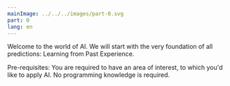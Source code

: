 ```yaml
---
mainImage: ../../../images/part-0.svg
part: 0
lang: en
---
```


<div class="intro">

Welcome to the world of AI. We will start with the very foundation of all predictions: Learning from Past Experience.

Pre-requisites:
You are required to have an area of interest, to which you'd like to apply AI. No programming knowledge is required.

</div>
